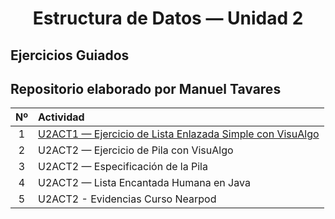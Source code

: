 <h1 align="center">Estructura de Datos — Unidad 2 </h1>

## Ejercicios Guiados
## Repositorio elaborado por Manuel Tavares

| Nº | Actividad |
|:--:|:-----------|
| 1 | [U2ACT1 — Ejercicio de Lista Enlazada Simple con VisuAlgo](EjerciciosGuiados/Actividad1) | - |
| 2 | U2ACT2 — Ejercicio de Pila con VisuAlgo | - |
| 3 | U2ACT2 — Especificación de la Pila | - |
| 4 | U2ACT2 — Lista Encantada Humana en Java | - |
| 5 | U2ACT2 - Evidencias Curso Nearpod | - |


